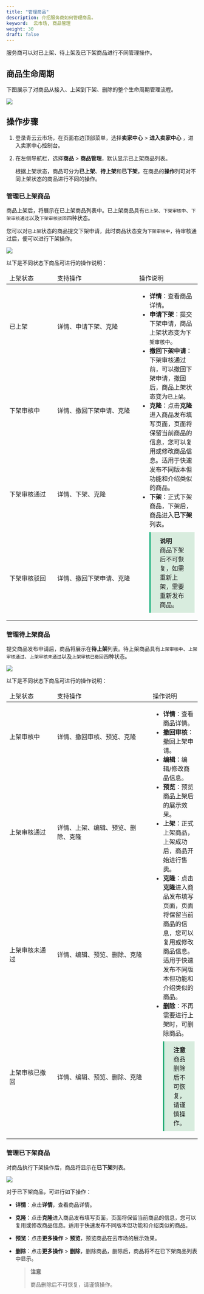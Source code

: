 ```yaml
---
title: "管理商品"
description: 介绍服务商如何管理商品。
keyword:  云市场, 商品管理 
weight: 30
draft: false
---
```


服务商可以对已上架、待上架及已下架商品进行不同管理操作。

## 商品生命周期

下图展示了对商品从接入、上架到下架、删除的整个生命周期管理流程。

![](../../_images/goods_lifetime.svg)

## 操作步骤

1. 登录青云云市场，在页面右边顶部菜单，选择**卖家中心** > **进入卖家中心** ，进入卖家中心控制台。

2. 在左侧导航栏，选择**商品** > **商品管理**，默认显示已上架商品列表。

   根据上架状态，商品可分为**已上架**、**待上架**和**已下架**，在商品的**操作**列可对不同上架状态的商品进行不同的操作。

### 管理已上架商品

商品上架后，将展示在已上架商品列表中。已上架商品具有`已上架`、`下架审核中`、`下架审核通过`以及`下架审核驳回`四种状态。

您可以对`已上架`状态的商品提交下架申请，此时商品状态变为`下架审核中`，待审核通过后，便可以进行下架操作。

![](../../_images/goods_operation_1.png)

以下是不同状态下商品可进行的操作说明：

<table>
  <thead><tr><td style="width:110px">上架状态</td><td style="width:200px">支持操作</td><td>操作说明</td></tr></thead>
  <tr><td>已上架</td><td>详情、申请下架、克隆</td><td rowspan="4"><ul>
    <li><b>详情</b>：查看商品详情。</li>
    <li><b>申请下架</b>：提交下架申请，商品上架状态变为<code>下架审核中</code>。</li>
    <li><b>撤回下架申请</b>：下架审核通过前，可以撤回下架申请，撤回后，商品上架状态变为<code>已上架</code>。</li>
    <li><b>克隆</b>：点击<b>克隆</b>进入商品发布填写页面，页面将保留当前商品的信息，您可以复用或修改商品信息。适用于快速发布不同版本但功能和介绍类似的商品。</li>
    <li><b>下架</b>：正式下架商品，下架后，商品进入<b>已下架</b>列表。</li>
    <div style="background-color: #D8ECDE; padding: 10px 24px; margin: 10px 0; border-left: 3px solid #00a971;"><b>说明</b><br/>商品下架后不可恢复，如需重新上架，需要重新发布商品。</div>
    </ul>
</td></tr>
  <tr><td>下架审核中</td><td>详情、撤回下架申请、克隆</td></tr>
  <tr><td>下架审核通过</td><td>详情、下架、克隆</td></tr>
  <tr><td>下架审核驳回</td><td>详情、撤回下架申请、克隆</td></tr>
</table>




### 管理待上架商品

提交商品发布申请后，商品将展示在**待上架**列表。待上架商品具有`上架审核中`、`上架审核通过`、`上架审核未通过`以及`上架审核已撤回`四种状态。

![](../../_images/goods_operation_2.png)

以下是不同状态下商品可进行的操作说明：

<table>
  <thead><tr><td style="width:123px">上架状态</td><td style="width:265px">支持操作</td><td>操作说明</td></tr></thead>
  <tr><td>上架审核中</td><td>详情、撤回审核、预览、克隆</td><td rowspan="4"><ul>
    <li><b>详情</b>：查看商品详情。</li>
    <li><b>撤回审核</b>：撤回上架申请。</li>
    <li><b>编辑</b>：编辑/修改商品信息。</li>
     <li><b>预览</b>：预览商品上架后的展示效果。</li>
     <li><b>上架</b>：正式上架商品，上架成功后，商品开始进行售卖。</li>
    <li><b>克隆</b>：点击<b>克隆</b>进入商品发布填写页面，页面将保留当前商品的信息，您可以复用或修改商品信息。适用于快速发布不同版本但功能和介绍类似的商品。</li>
    <li><b>删除</b>：不再需要进行上架时，可删除商品。</li><div style="background-color: #D8ECDE; padding: 10px 24px; margin: 10px 0; border-left: 3px solid #00a971;"><b>注意</b><br/>商品删除后不可恢复，请谨慎操作。</div>
    </ul>
</td></tr>
  <tr><td>上架审核通过</td><td>详情、上架、编辑、预览、删除、克隆</td></tr>
  <tr><td>上架审核未通过</td><td>详情、编辑、预览、删除、克隆</td></tr>
  <tr><td>上架审核已撤回</td><td>详情、编辑、预览、删除、克隆</td></tr>
</table>




### 管理已下架商品

对商品执行下架操作后，商品将显示在**已下架**列表。

![](../../_images/goods_operation_3.png)

对于已下架商品，可进行如下操作：

- **详情**：点击**详情**，查看商品详情。
- **克隆**：点击<b>克隆</b>进入商品发布填写页面，页面将保留当前商品的信息，您可以复用或修改商品信息。适用于快速发布不同版本但功能和介绍类似的商品。
- **预览**：点击**更多操作** > **预览**，预览商品在云市场的展示效果。
- **删除**：点击**更多操作** > **删除**，删除商品，删除后，商品将不在已下架商品列表中显示。

  > **注意**
  >
  > 商品删除后不可恢复，请谨慎操作。

